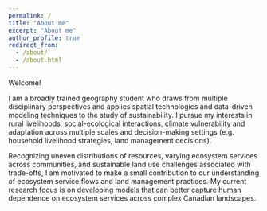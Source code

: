 ```yaml
---
permalink: /
title: "About me"
excerpt: "About me"
author_profile: true
redirect_from: 
  - /about/
  - /about.html
---
```


Welcome! 

I am a broadly trained geography student who draws from multiple disciplinary perspectives and applies spatial technologies and data-driven modeling techniques to the study of sustainability. I pursue my interests in rural livelihoods, social-ecological interactions, climate vulnerability and adaptation across multiple scales and decision-making settings (e.g. household livelihood strategies, land management decisions). 

Recognizing uneven distributions of resources, varying ecosystem services across communities, and sustainable land use challenges associated with trade-offs, I am motivated to make a small contribution to our understanding of ecosystem service flows and land management practices. My current research focus is on developing models that can better capture human dependence on ecosystem services across complex Canadian landscapes. 

